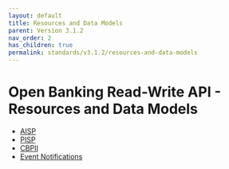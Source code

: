```yaml
---
layout: default
title: Resources and Data Models
parent: Version 3.1.2
nav_order: 2
has_children: true
permalink: standards/v3.1.2/resources-and-data-models
---
```


# Open Banking Read-Write API - Resources and Data Models

* [AISP](aisp/README.md)
* [PISP](pisp/README.md)
* [CBPII](cbpii/README.md)
* [Event Notifications](event%20notifications/README.md)
